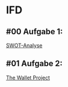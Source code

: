 # IFD

<h2>#00 Aufgabe 1:</h2>
<a href="https://xd.adobe.com/view/d75505a8-0ff7-4590-8c1f-0198ce0ef607-8206/?fullscreen&hints=off">SWOT-Analyse</a>

<h2>#01 Aufgabe 2:</h2> 
<a href="https://github.com/isabels99/IFD/blob/main/The%20Wallet%20Project%20.pdf">The Wallet Project</a>
